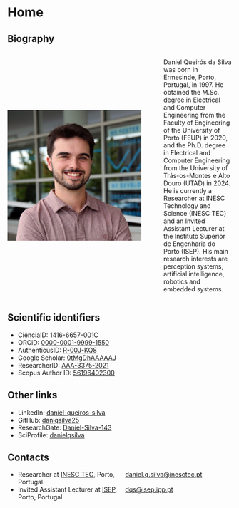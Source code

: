 # Home

## Biography

<div style="display: flex; align-items: center;">
  <img src="./images/pic_Daniel.jpg" alt="Daniel's picture" style="width: 300px; margin-right: 50px;">
  <p>Daniel Queirós da Silva was born in Ermesinde, Porto, Portugal, in 1997. He obtained the M.Sc. degree in Electrical and Computer Engineering from the Faculty of Engineering of the University of Porto (FEUP) in 2020, and the Ph.D. degree in Electrical and Computer Engineering from the University of Trás-os-Montes e Alto Douro (UTAD) in 2024. He is currently a Researcher at INESC Technology and Science (INESC TEC) and an Invited Assistant Lecturer at the Instituto Superior de Engenharia do Porto (ISEP). His main research interests are perception systems, artificial intelligence, robotics and embedded systems.</p>
</div>


## Scientific identifiers

* CiênciaID: <a href="https://www.cienciavitae.pt/1416-6657-001C" target="_blank">1416-6657-001C</a>
* ORCiD: <a href="https://orcid.org/0000-0001-9999-1550" target="_blank">0000-0001-9999-1550</a>
* AuthenticusID: <a href="https://www.authenticus.pt/R-00J-KQ8" target="_blank">R-00J-KQ8</a>
* Google Scholar: <a href="https://scholar.google.com/citations?user=0tMgDhAAAAAJ" target="_blank">0tMgDhAAAAAJ</a>
* ResearcherID: <a href="https://www.webofscience.com/wos/author/record/AAA-3375-2021" target="_blank">AAA-3375-2021</a>
* Scopus Author ID: <a href="http://www.scopus.com/inward/authorDetails.url?authorID=56196402300&partnerID=MN8TOARS" target="_blank">56196402300</a>


## Other links

* LinkedIn: <a href="https://www.linkedin.com/in/daniel-queiros-silva" target="_blank">daniel-queiros-silva</a>
* GitHub: <a href="https://github.com/daniqsilva25" target="_blank">daniqsilva25</a>
* ResearchGate: <a href="https://www.researchgate.net/profile/Daniel-Silva-143" target="_blank">Daniel-Silva-143</a>
* SciProfile: <a href="https://sciprofiles.com/profile/danielqsilva" target="_blank">danielqsilva</a>


## Contacts

<ul>
  <li>
    <div style="display: flex;">
      <div style="flex: 1;">
        Researcher at <a href="https://www.inesctec.pt" target="_blank">INESC TEC</a>, Porto, Portugal
      </div>
      <div style="flex: 1;">
        <a href="mailto:daniel.q.silva@inesctec.pt" target="_blank">daniel.q.silva@inesctec.pt</a>
      </div>
    </div>
  </li>
  <li>
    <div style="display: flex;">
      <div style="flex: 1;">
        Invited Assistant Lecturer at <a href="https://www.isep.ipp.pt" target="_blank">ISEP</a>, Porto, Portugal
      </div>
      <div style="flex: 1;">
        <a href="mailto:dqs@isep.ipp.pt" target="_blank">dqs@isep.ipp.pt</a>
    </div>
  </li>
</ul>
